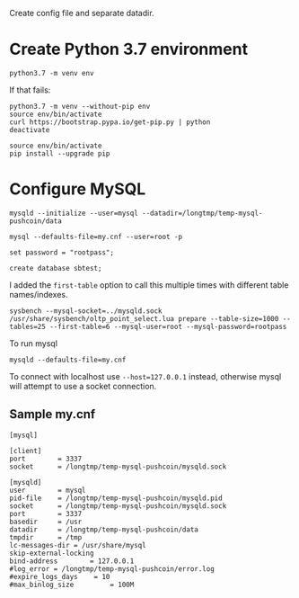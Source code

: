 Create config file and separate datadir.

# Create Python 3.7 environment

```
python3.7 -m venv env
```

If that fails:

```
python3.7 -m venv --without-pip env 
source env/bin/activate
curl https://bootstrap.pypa.io/get-pip.py | python
deactivate

source env/bin/activate
pip install --upgrade pip
```

# Configure MySQL

```
mysqld --initialize --user=mysql --datadir=/longtmp/temp-mysql-pushcoin/data
```

```
mysql --defaults-file=my.cnf --user=root -p

set password = "rootpass";

create database sbtest;
```

I added the `first-table` option to call this multiple times with different table names/indexes.

```
sysbench --mysql-socket=../mysqld.sock /usr/share/sysbench/oltp_point_select.lua prepare --table-size=1000 --tables=25 --first-table=6 --mysql-user=root --mysql-password=rootpass
```

To run mysql

```
mysqld --defaults-file=my.cnf
```

To connect with localhost use `--host=127.0.0.1` instead, otherwise mysql will attempt to use a socket connection.

## Sample my.cnf

```
[mysql]

[client]
port        = 3337
socket      = /longtmp/temp-mysql-pushcoin/mysqld.sock

[mysqld]
user        = mysql
pid-file    = /longtmp/temp-mysql-pushcoin/mysqld.pid
socket      = /longtmp/temp-mysql-pushcoin/mysqld.sock
port        = 3337
basedir     = /usr
datadir     = /longtmp/temp-mysql-pushcoin/data
tmpdir      = /tmp
lc-messages-dir = /usr/share/mysql
skip-external-locking
bind-address        = 127.0.0.1
#log_error = /longtmp/temp-mysql-pushcoin/error.log
#expire_logs_days    = 10
#max_binlog_size         = 100M
```
